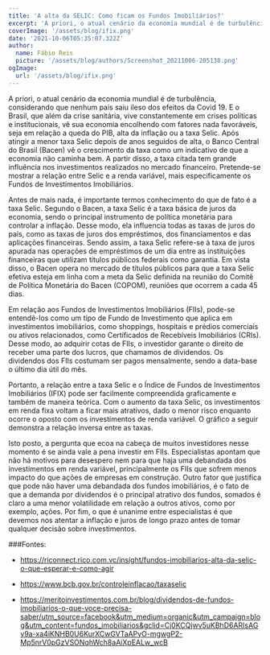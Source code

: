 ```yaml
---
title: 'A alta da SELIC: Como ficam os Fundos Imobiliários?'
excerpt: 'A priori, o atual cenário da economia mundial é de turbulência, considerando que nenhum país saiu ileso dos efeitos da Covid 19. E o Brasil, que além da crise sanitária, vive constantemente em crises políticas e institucionais, vê sua economia encolhendo com fatores nada favoráveis, seja em relação a queda do PIB, alta da inflação ou a taxa Selic.'
coverImage: '/assets/blog/ifix.png' 
date: '2021-10-06T05:35:07.322Z'
author:
  name: Fábio Reis
  picture: '/assets/blog/authors/Screenshot_20211006-205138.png'
ogImage:
  url: '/assets/blog/ifix.png'
---
```

	
  A priori, o atual cenário da economia mundial é de turbulência, considerando que nenhum país saiu ileso dos efeitos da Covid 19. E o Brasil, que além da crise sanitária, vive constantemente em crises políticas e institucionais, vê sua economia encolhendo com fatores nada favoráveis, seja em relação a queda do PIB, alta da inflação ou a taxa Selic. Após atingir a menor taxa Selic depois de anos seguidos de alta, o Banco Central do Brasil (Bacen) vê o crescimento da taxa como um indicativo de que a economia não caminha bem. A partir disso, a taxa citada tem grande influência nos investimentos realizados no mercado financeiro. Pretende-se mostrar a relação entre Selic e a renda variável, mais especificamente os Fundos de Investimentos Imobiliários.

Antes de mais nada, é importante termos conhecimento do que de fato é a taxa Selic. Segundo o Bacen, a taxa Selic é a taxa básica de juros da economia, sendo o principal instrumento de política monetária para controlar a inflação. Desse modo, ela influencia todas as taxas de juros do país, como as taxas de juros dos empréstimos, dos financiamentos e das aplicações financeiras. Sendo assim, a taxa Selic refere-se à taxa de juros apurada nas operações de empréstimos de um dia entre as instituições financeiras que utilizam títulos públicos federais como garantia. Em vista disso, o Bacen opera no mercado de títulos públicos para que a taxa Selic efetiva esteja em linha com a meta da Selic definida na reunião do Comitê de Política Monetária do Bacen (COPOM), reuniões que ocorrem a cada 45 dias. 

Em relação aos Fundos de Investimentos Imobiliários (FIIs), pode-se entendê-los como um tipo de Fundo de Investimento que aplica em investimentos imobiliários, como shoppings, hospitais e prédios comerciais ou ativos relacionados, como Certificados de Recebíveis Imobiliários (CRIs). Desse modo, ao adquirir cotas de FIIs, o investidor garante o direito de receber uma parte dos lucros, que chamamos de dividendos. Os dividendos dos FIIs costumam ser pagos mensalmente, sendo a data-base o último dia útil do mês. 

Portanto, a relação entre a taxa Selic e o Índice de Fundos de Investimentos Imobiliários (IFIX) pode ser facilmente compreendida graficamente e também de maneira teórica. Com o aumento da taxa Selic, os investimentos em renda fixa voltam a ficar mais atrativos, dado o menor risco enquanto ocorre o oposto com os investimentos de renda variável. O gráfico a seguir demonstra a relação inversa entre as taxas.
 
Isto posto, a pergunta que ecoa na cabeça de muitos investidores nesse momento é se ainda vale a pena investir em FIIs. Especialistas apontam que não há motivos para desespero nem para que haja uma debandada dos investimentos em renda variável, principalmente os FIIs que sofrem menos impacto do que ações de empresas em construção. Outro fator que justifica que pode não haver uma debandada dos fundos imobiliários, é o fato de que a demanda por dividendos é o principal atrativo dos fundos, somados é claro a uma menor volatilidade em relação a outros ativos, como por exemplo, ações. Por fim, o que é unanime entre especialistas é que devemos nos atentar a inflação e juros de longo prazo antes de tomar qualquer decisão sobre investimentos.

###Fontes:

- https://riconnect.rico.com.vc/insight/fundos-imobiliarios-alta-da-selic-o-que-esperar-e-como-agir

- https://www.bcb.gov.br/controleinflacao/taxaselic

- https://meritoinvestimentos.com.br/blog/dividendos-de-fundos-imobiliarios-o-que-voce-precisa-saber/utm_source=facebook&utm_medium=organic&utm_campaign=blog&utm_content=fundos_imobiliarios&gclid=Cj0KCQjwv5uKBhD6ARIsAGv9a-xa4iKNHB0U6KurXCwGVTaAPyO-mgwgP2-Mp5nrV0pGzVSONqhWch8aAiXpEALw_wcB

